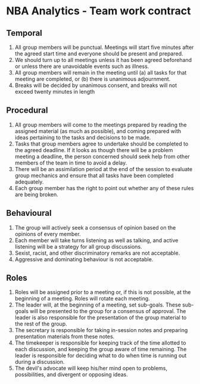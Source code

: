 # NBA Analytics - Team work contract

## Temporal

1. All group members will be punctual. Meetings will start five minutes after the agreed
start time and everyone should be present and prepared.
2. We should turn up to all meetings unless it has been agreed beforehand or unless there
are unavoidable events such as illness.
3. All group members will remain in the meeting until (a) all tasks for that meeting are
completed, or (b) there is unanimous adjournment.
4. Breaks will be decided by unanimous consent, and breaks will not exceed twenty minutes
in length


## Procedural

1. All group members will come to the meetings prepared by reading the assigned material (as much as possible), and coming prepared with ideas pertaining to the tasks and decisions to be made.
2. Tasks that group members agree to undertake should be completed to the agreed
deadline. If it looks as though there will be a problem meeting a deadline, the person
concerned should seek help from other members of the team in time to avoid a delay.
3. There will be an assimilation period at the end of the session to evaluate group mechanics
and ensure that all tasks have been completed adequately.
4. Each group member has the right to point out whether any of these rules are being
broken.


## Behavioural

1. The group will actively seek a consensus of opinion based on the opinions of every
member.
2. Each member will take turns listening as well as talking, and active listening will be a
strategy for all group discussions.
3. Sexist, racist, and other discriminatory remarks are not acceptable.
4. Aggressive and dominating behaviour is not acceptable.


## Roles

1. Roles will be assigned prior to a meeting or, if this is not possible, at the beginning of a
meeting. Roles will rotate each meeting.
2. The leader will, at the beginning of a meeting, set sub-goals. These sub-goals will be
presented to the group for a consensus of approval. The leader is also responsible for the
presentation of the group material to the rest of the group.
3. The secretary is responsible for taking in-session notes and preparing presentation
materials from these notes.
4. The timekeeper is responsible for keeping track of the time allotted to each discussion,
and keeping the group aware of time remaining. The leader is responsible for deciding
what to do when time is running out during a discussion.
5. The devil's advocate will keep his/her mind open to problems, possibilities, and divergent
or opposing ideas.
